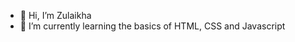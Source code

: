 - 👋 Hi, I’m Zulaikha
- 🌱 I’m currently learning the basics of HTML, CSS and Javascript

<!---
Zhanif2/Zhanif2 is a ✨ special ✨ repository because its `README.md` (this file) appears on your GitHub profile.
You can click the Preview link to take a look at your changes.
--->
